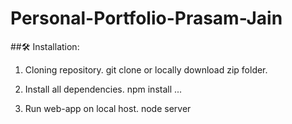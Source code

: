 # Personal-Portfolio-Prasam-Jain

##🛠️ Installation:

1. Cloning repository.
      git clone <repo link> or locally download zip folder.
      
2. Install all dependencies.
      npm install ...
   
3. Run web-app on local host.
      node server